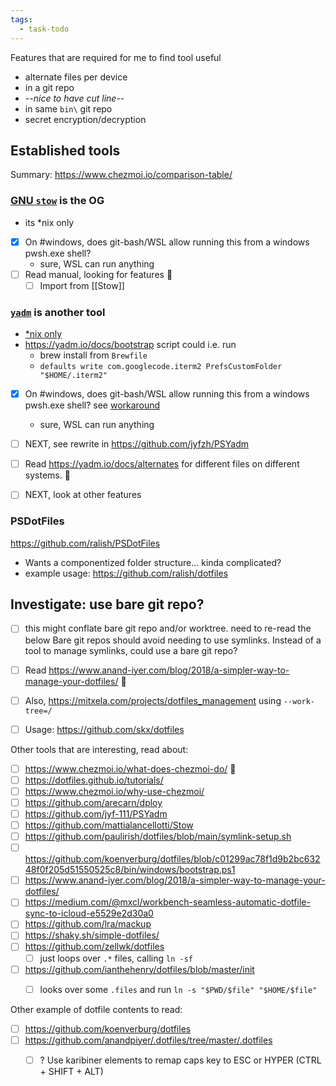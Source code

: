 ```yaml
---
tags:
  - task-todo
---
```

Features that are required for me to find tool useful
- alternate files per device
- in a git repo
- *--nice to have cut line--*
- in same `bin\` git repo
- secret encryption/decryption
## Established tools
Summary: https://www.chezmoi.io/comparison-table/

### [GNU `stow`](https://www.gnu.org/software/stow/) is the OG
- its \*nix only
- [x] On #windows, does git-bash/WSL allow running this from a windows pwsh.exe shell?
    - sure, WSL can run anything
- [ ] Read manual, looking for features 🔼 
    - [ ] Import from [[Stow]]

### [`yadm`](https://github.com/TheLocehiliosan/yadm) is another tool
- [\*nix only](https://github.com/TheLocehiliosan/yadm/issues/363)
- https://yadm.io/docs/bootstrap script could i.e. run
	- brew install from `Brewfile`
	- `defaults write com.googlecode.iterm2 PrefsCustomFolder "$HOME/.iterm2"`
- [x] On #windows, does git-bash/WSL allow running this from a windows pwsh.exe shell? see [workaround](https://github.com/TheLocehiliosan/yadm/issues/363#issuecomment-973837636)
    - sure, WSL can run anything
- [ ] NEXT, see rewrite in https://github.com/jyfzh/PSYadm

- [ ] Read https://yadm.io/docs/alternates for different files on different systems. 🔼 
- [ ] NEXT, look at other features

### PSDotFiles
https://github.com/ralish/PSDotFiles
- Wants a componentized folder structure... kinda complicated?
- example usage: https://github.com/ralish/dotfiles

## Investigate: use bare git repo?

- [ ] this might conflate bare git repo and/or worktree. need to re-read the below
Bare git repos should avoid needing to use symlinks.
Instead of a tool to manage symlinks, could use a bare git repo?

- [ ] Read https://www.anand-iyer.com/blog/2018/a-simpler-way-to-manage-your-dotfiles/ 🔼 
- [ ] Also, https://mitxela.com/projects/dotfiles_management using `--work-tree=/`
- [ ] Usage: https://github.com/skx/dotfiles


Other tools that are interesting, read about:
- [ ] https://www.chezmoi.io/what-does-chezmoi-do/ 🔼 
- [ ] https://dotfiles.github.io/tutorials/
- [ ] https://www.chezmoi.io/why-use-chezmoi/
- [ ] https://github.com/arecarn/dploy
- [ ] https://github.com/jyf-111/PSYadm
- [ ] https://github.com/mattialancellotti/Stow
- [ ] https://github.com/paulirish/dotfiles/blob/main/symlink-setup.sh
- [ ] https://github.com/koenverburg/dotfiles/blob/c01299ac78f1d9b2bc63248f0f205d51550525c8/bin/windows/bootstrap.ps1
- [ ] https://www.anand-iyer.com/blog/2018/a-simpler-way-to-manage-your-dotfiles/
- [ ] https://medium.com/@mxcl/workbench-seamless-automatic-dotfile-sync-to-icloud-e5529e2d30a0
- [ ] https://github.com/lra/mackup
- [ ] https://shaky.sh/simple-dotfiles/
- [ ] https://github.com/zellwk/dotfiles
	- [ ] just loops over `.*` files, calling `ln -sf`
- [ ] https://github.com/ianthehenry/dotfiles/blob/master/init
	- [ ] looks over some `.files` and run `ln -s "$PWD/$file" "$HOME/$file"`



Other example of dotfile contents to read:
- [ ] https://github.com/koenverburg/dotfiles
- [ ] https://github.com/anandpiyer/.dotfiles/tree/master/.dotfiles
	- [ ] ? Use karibiner elements to remap caps key to ESC or HYPER (CTRL + SHIFT + ALT)


